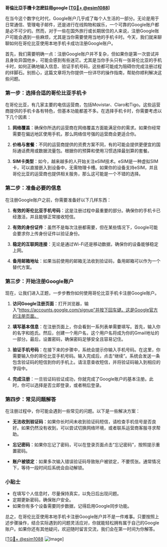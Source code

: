 **哥倫比亞手機卡怎麽註冊google [[TG💪+ @esim1088](https://t.me/s/esim1088)]**

在当今这个数字化时代，Google账户几乎成了每个人生活的一部分。无论是用于日常通信、管理电子邮件，还是进行在线购物和娱乐，一个可靠的Google账户都是必不可少的。然而，对于一些在国外旅行或长期居住的人来说，注册Google账户可能会遇到一些麻烦，尤其是当你需要使用当地的手机卡时。今天，我们就来聊聊如何在哥伦比亚使用本地手机卡成功注册Google账户。

首先，我们需要明确一点：注册Google账户并不复杂，但如果你是第一次尝试并且身处异国他乡，可能会感到有些迷茫。尤其是当你手头只有一张哥伦比亚的手机卡时，如何正确地输入信息、验证手机号码，这些都可能成为阻碍你完成注册过程的绊脚石。别担心，这篇文章将为你提供一份详尽的操作指南，帮助你顺利解决这些问题。

### 第一步：选择合适的哥伦比亚手机卡

在哥伦比亚，有几家主要的电信运营商，包括Movistar、Claro和Tigo。这些运营商提供的手机卡各有特色，但基本功能都差不多。在选择手机卡时，你需要考虑以下几个因素：

1. **网络覆盖**：确保你所选的运营商在网络覆盖方面能满足你的需求。如果你经常需要在偏远地区使用手机，那么网络信号强的运营商会更适合你。
   
2. **价格与套餐**：不同的运营商提供的资费方案不同，有的可能会提供更便宜的国际通话费用或数据流量包。根据你的预算和使用习惯选择最划算的套餐。

3. **SIM卡类型**：如今，越来越多的人开始关注eSIM技术。eSIM是一种虚拟SIM卡，可以直接嵌入到设备中，无需物理卡槽。如果你的设备支持eSIM，并且哥伦比亚的运营商也提供相关服务，那么这可能是一个不错的选择。

### 第二步：准备必要的信息

在注册Google账户之前，你需要准备好以下几样东西：

1. **有效的哥伦比亚手机号码**：这是注册过程中最重要的部分。确保你的手机卡已经激活，并且能够正常接收短信。

2. **有效的身份证件**：虽然不是每次注册都需要，但在某些情况下，Google可能会要求你上传身份证件以验证身份。

3. **稳定的互联网连接**：无论是通过Wi-Fi还是移动数据，确保你的设备能够稳定上网。

4. **备用邮箱地址**：如果当前使用的邮箱无法收到验证码，备用邮箱可以作为一个替代方案。

### 第三步：开始注册Google账户

现在，让我们进入正题，一步步教你如何使用哥伦比亚手机卡注册Google账户。

1. **访问Google注册页面**：打开浏览器，输入“https://accounts.google.com/signup”并按下回车键。这是Google官方的注册页面。

2. **填写基本信息**：在注册页面上，你会看到一系列表单需要填写。首先，输入你的名字和姓氏。然后，创建一个用户名，这个用户名将成为你的Gmail地址的一部分。最后，设置密码，确保密码足够安全且容易记住。

3. **验证手机号码**：在接下来的步骤中，系统会提示你输入手机号码。在这里，你需要输入你的哥伦比亚手机号码。输入完成后，点击“继续”。系统会发送一条包含验证码的短信到你的手机上。请注意查收短信，并将验证码输入到相应的字段中。

4. **完成注册**：一旦验证码验证成功，你就完成了Google账户的基本注册。此时，你可以选择是否立即登录，或者稍后登录。

### 第四步：常见问题解答

在注册过程中，你可能会遇到一些常见的问题。以下是一些解决方案：

- **无法收到验证码**：如果你长时间未收到验证码短信，请检查手机信号是否良好。如果仍然没有收到，可以尝试切换网络环境，或者联系运营商客服寻求帮助。

- **忘记密码**：如果你忘记了密码，可以在登录页面点击“忘记密码”，按照提示重置密码。

- **账户被锁定**：如果多次输入错误验证码导致账户被锁定，不要慌张。通常情况下，等待一段时间后系统会自动解锁。

### 小贴士

- 在填写个人信息时，尽量保持真实，以免日后出现问题。
- 定期更新密码，确保账户安全。
- 如果你有多个设备需要同步数据，记得启用Google同步功能。

总之，在哥伦比亚使用本地手机卡注册Google账户并不是一件难事。只要按照上述步骤操作，结合实际遇到的问题灵活应对，你就能轻松拥有属于自己的Google账户。如果你还有其他疑问，欢迎随时留言交流，我们会在第一时间为你解答。

[[TG💪+ @esim1088](https://t.me/s/esim1088) ![Image](https://i.postimg.cc/4NQfJmqS/Snipaste-2025-05-13-00-14-12.png)]